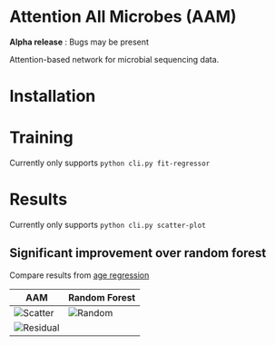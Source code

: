 # Attention All Microbes (AAM)
<b>Alpha release</b> : Bugs may be present

Attention-based network for microbial sequencing data. 

# Installation


# Training

Currently only supports  `python cli.py fit-regressor`


# Results

Currently only supports  `python cli.py scatter-plot`

<h2>Significant improvement over random forest</h2>

Compare results from [age regression](https://journals.asm.org/doi/10.1128/msystems.00630-19)

| AAM | Random Forest |
|-----|---------------|
|![Scatter](docs/scatter-plot.png)|![Random](docs/random_forest.png)|
|![Residual](docs/residual-plot.png)| |







